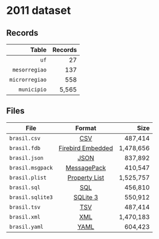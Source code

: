 # 2011 dataset

## Records

|          Table | Records |
| --------------:| -------:|
|           `uf` |      27 |
|  `mesorregiao` |     137 |
| `microrregiao` |     558 |
|    `municipio` |   5,565 |

## Files

| File             | Format                                                                                 |      Size |
| ---------------- |:--------------------------------------------------------------------------------------:| ---------:|
| `brasil.csv`     | [CSV](https://en.wikipedia.org/wiki/Comma-separated_values)                            |   487,414 |
| `brasil.fdb`     | [Firebird Embedded](https://en.wikipedia.org/wiki/Embedded_database#Firebird_Embedded) | 1,478,656 |
| `brasil.json`    | [JSON](https://en.wikipedia.org/wiki/JSON)                                             |   837,892 |
| `brasil.msgpack` | [MessagePack](https://en.wikipedia.org/wiki/MessagePack)                               |   410,547 |
| `brasil.plist`   | [Property List](https://en.wikipedia.org/wiki/Property_list)                           | 1,525,757 |
| `brasil.sql`     | [SQL](https://en.wikipedia.org/wiki/SQL)                                               |   456,810 |
| `brasil.sqlite3` | [SQLite 3](https://en.wikipedia.org/wiki/SQLite)                                       |   550,912 |
| `brasil.tsv`     | [TSV](https://en.wikipedia.org/wiki/Tab-separated_values)                              |   487,414 |
| `brasil.xml`     | [XML](https://en.wikipedia.org/wiki/XML)                                               | 1,470,183 |
| `brasil.yaml`    | [YAML](https://en.wikipedia.org/wiki/YAML)                                             |   604,423 |
